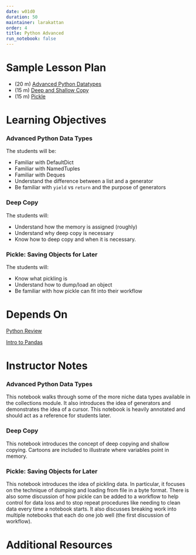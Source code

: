 ```yaml
---
date: w01d0
duration: 50
maintainer: larakattan
order: 4
title: Python Advanced
run_notebook: false
---
```


# Sample Lesson Plan

- (20 m) [Advanced Python Datatypes](advanced_python_datatypes.ipynb)
- (15 m) [Deep and Shallow Copy](deep_and_shallow_copy.ipynb)
- (15 m) [Pickle](pickle_saving_objects_for_later.ipynb)

# Learning Objectives

### Advanced Python Data Types

The students will be:

- Familiar with DefaultDict
- Familiar with NamedTuples
- Familiar with Deques
- Understand the difference between a list and a generator
- Be familiar with `yield` vs `return` and the purpose of generators

### Deep Copy

The students will:

- Understand how the memory is assigned (roughly)
- Understand why deep copy is necessary
- Know how to deep copy and when it is necessary.

### Pickle: Saving Objects for Later

The students will:

- Know what pickling is
- Understand how to dump/load an object
- Be familiar with how pickle can fit into their workflow

# Depends On

[Python Review](https://github.com/thisismetis/dscurriculum_gamma/tree/master/curriculum/project-01/python-review)

[Intro to Pandas](https://github.com/thisismetis/dscurriculum_gamma/tree/master/curriculum/project-01/pandas-intro)

# Instructor Notes

### Advanced Python Data Types

This notebook walks through some of the more niche data types available in the
collections module. It also introduces the idea of generators and demonstrates
the idea of a cursor. This notebook is heavily annotated and should act as
a reference for students later.

### Deep Copy

This notebook introduces the concept of deep copying and shallow copying. Cartoons are included to illustrate where variables point in memory.

### Pickle: Saving Objects for Later

This notebook introduces the idea of pickling data. In particular, it
focuses on the technique of dumping and loading from file in a byte format.
There is also some discussion of how pickle can be added to a workflow to
help control for data loss and to stop repeat procedures like needing to
clean data every time a notebook starts. It also discusses breaking work
into multiple notebooks that each do one job well (the first discussion of
workflow).

# Additional Resources
